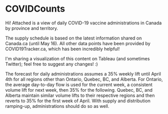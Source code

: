 # COVIDCounts

Hi! Attached is a view of daily COVID-19 vaccine administrations in Canada by province and territory.

The supply schedule is based on the latest information shared on Canada.ca (until May 16). All other data points have been provided by COVID19Tracker.ca, which has been incredibly helpful!

I'm sharing a visualization of this content on Tableau (and sometimes Twitter); feel free to suggest any changes! :)

The forecast for daily administrations assumes a 35% weekly lift until April 4th for all regions other than Ontario, Quebec, BC, and Alberta. For Ontario, the average day-to-day flow is used for the current week, a consistent volume lift for next week, then 35% for the following. Quebec, BC, and Alberta maintain similar volume lifts to their respective regions and then reverts to 35% for the first week of April. With supply and distribution ramping-up, administrations should do so as well.
